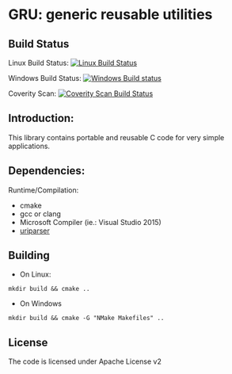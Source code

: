GRU: generic reusable utilities
============

Build Status
----
Linux Build Status: [![Linux Build Status](https://travis-ci.org/orpiske/gru.svg?branch=master)](https://travis-ci.org/orpiske/gru)

Windows Build Status: [![Windows Build status](https://ci.appveyor.com/api/projects/status/18qfc92iatymg9aw?svg=true)](https://ci.appveyor.com/project/orpiske/gru)

Coverity Scan: [![Coverity Scan Build Status](https://scan.coverity.com/projects/10838/badge.svg)](https://scan.coverity.com/projects/orpiske-gru) 

Introduction:
----

This library contains portable and reusable C code for very simple applications.

Dependencies:
----

Runtime/Compilation:
* cmake
* gcc or clang
* Microsoft Compiler (ie.: Visual Studio 2015)
* [uriparser](http://uriparser.sourceforge.net/)

Building
----

- On Linux: 
```
mkdir build && cmake ..
```

- On Windows
```
mkdir build && cmake -G "NMake Makefiles" ..
```


License
----

The code is licensed under Apache License v2
